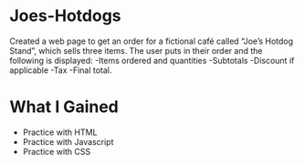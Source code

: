 # Joes-Hotdogs

Created a web page to get an order for a fictional café called “Joe’s Hotdog Stand”, which sells three items. 
The user puts in their order and the following is displayed:
-Items ordered and quantities
-Subtotals
-Discount if applicable
-Tax
-Final total.
# What I Gained

* Practice with HTML
* Practice with Javascript
* Practice with CSS
